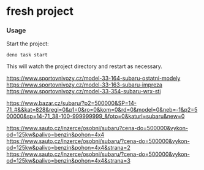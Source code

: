 # fresh project

### Usage

Start the project:

```
deno task start
```

This will watch the project directory and restart as necessary.



https://www.sportovnivozy.cz/model-33-164-subaru-ostatni-modely
https://www.sportovnivozy.cz/model-33-163-subaru-impreza
https://www.sportovnivozy.cz/model-33-354-subaru-wrx-sti

https://www.bazar.cz/subaru/?p2=500000&SP=14-71_#&&kat=828&regi=0&p1=0&ro=0&kom=0&rd=0&model=0&neb=-1&p2=500000&sp=14-71_38-100-999999999_&foto=0&katurl=subaru&new=0

https://www.sauto.cz/inzerce/osobni/subaru?cena-do=500000&vykon-od=125kw&palivo=benzin&pohon=4x4
https://www.sauto.cz/inzerce/osobni/subaru/?cena-do=500000&vykon-od=125kw&palivo=benzin&pohon=4x4&strana=2
https://www.sauto.cz/inzerce/osobni/subaru/?cena-do=500000&vykon-od=125kw&palivo=benzin&pohon=4x4&strana=3
